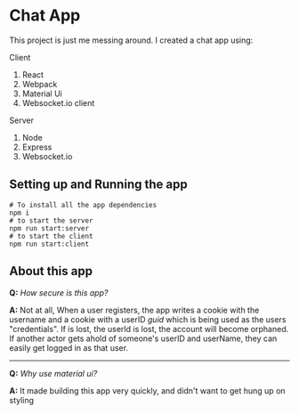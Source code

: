 # Chat App

This project is just me messing around. I created a chat app using:

Client
1. React
2. Webpack
3. Material Ui
4. Websocket.io client

Server
1. Node
2. Express
3. Websocket.io

## Setting up and Running the app
```npm
# To install all the app dependencies
npm i
# to start the server
npm run start:server
# to start the client
npm run start:client
```

## About this app
**Q:** *How secure is this app?*

**A:** Not at all, When a user registers, the app writes a cookie with the username and a cookie with a userID *guid* which is being used as the users "credentials". If  is lost, the userId is lost, the account will become orphaned. If another actor gets ahold of someone's userID and userName, they can easily get logged in as that user.
___
**Q:** *Why use material ui?*

**A:** It made building this app very quickly, and didn't want to get hung up on styling
